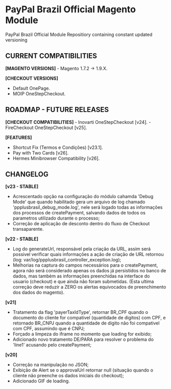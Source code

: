 # PayPal Brazil Official Magento Module
PayPal Brazil Official Module Repositiory containing constant updated versioning

<h2>CURRENT COMPATIBILITIES</h2>
<b>[MAGENTO VERSIONS]</b>
- Magento 1.7.2 -> 1.9.X.

<b>[CHECKOUT VERSIONS]</b>
- Default OnePage.
- MOIP OneStepCheckout.

<h2>ROADMAP - FUTURE RELEASES</h2>
<b>[CHECKOUT COMPATIBILITIES]</b>
- Inovarti OneStepCheckout [v24].
- FireCheckout OneStepCheckout [v25].

<b>[FEATURES]</b>
- Shortcut Fix (Termos e Condições) [v23.1].
- Pay with Two Cards [v26].
- Hermes Minibrowser Compatibility [v26].

<h2>CHANGELOG</h2>

<b>[v23 - STABLE]</b><br/>
- Acrescentado opção na configuração do módulo cahamda 'Debug Mode' que quando habilitado gera um arquivo de log chamado 'ppplusbrasil_debug_mode.log', nele será logado todas as informações dos processos de createPayment, salvando dados de todos os parametros utilizado durante o processo;
- Correção de aplicação de desconto dentro do fluxo de Checkout transaparente.

<b>[v22 - STABLE]</b><br/>
- Log do generateUrl, responsável pela criação da URL, assim será possivel verificar quais informações a ação de criação de URL retornou (log: var/log/ppplusbrasil_controller_exception.log);
- Melhorias na captura do campos necessários para o createPayment, agora não será considerado apenas os dados já persistidos no banco de dados, mas também as informações preenchidas na interface do usuario (checkout) e que ainda não foram submetidas. (Esta ultima correção deve reduzir a ZERO os alertas equivocados de preenchimento dos dados do magento).

<b>[v21]</b><br/>
- Tratamento da flag 'payerTaxIdType', retornar BR_CPF quando o documento do cliente for compativel (quantidade de digitos) com CPF, e retornado BR_CNPJ quando a quantidade de digito não foi compativel com CPF, assumindo que é CNPJ;
- Forçado a limpeza do iframe no momento que loading for exibido;
- Adicionado novo tratamento DE/PARA para resolver o problema do 'line1' acusando pelo createPayment;

<b>[v20]</b><br/>
- Correção na manipulação no JSON;
- Exibição de Alert se o approvalUrl retornar null (situação quando o cliente não preenche os dados iniciais do checkout);
- Adicionado GIF de loading.

